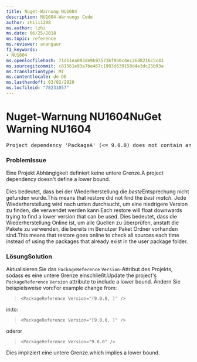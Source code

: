 ```yaml
---
title: Nuget-Warnung NU1604
description: NU1604-Warnungs Code
author: zhili1208
ms.author: lzhi
ms.date: 06/25/2018
ms.topic: reference
ms.reviewer: anangaur
f1_keywords:
- NU1604
ms.openlocfilehash: 71d11ea093de9b935736f9b0c4ec26d8216c5c41
ms.sourcegitcommit: c81561e93a7be467c1983d639158d4e3dc25b93a
ms.translationtype: MT
ms.contentlocale: de-DE
ms.lasthandoff: 03/02/2020
ms.locfileid: "78231057"
---
```

# <a name="nuget-warning-nu1604"></a><span data-ttu-id="fd5f7-103">Nuget-Warnung NU1604</span><span class="sxs-lookup"><span data-stu-id="fd5f7-103">NuGet Warning NU1604</span></span>

<pre>Project dependency 'PackageA' (&lt;= 9.0.0) does not contain an inclusive lower bound. Include a lower bound in the dependency version to ensure consistent restore results.</pre>

### <a name="issue"></a><span data-ttu-id="fd5f7-104">Problem</span><span class="sxs-lookup"><span data-stu-id="fd5f7-104">Issue</span></span>
<span data-ttu-id="fd5f7-105">Eine Projekt Abhängigkeit definiert keine untere Grenze.</span><span class="sxs-lookup"><span data-stu-id="fd5f7-105">A project dependency doesn't define a lower bound.</span></span><br/><br/><span data-ttu-id="fd5f7-106">Dies bedeutet, dass bei der Wiederherstellung die *beste*Entsprechung nicht gefunden wurde.</span><span class="sxs-lookup"><span data-stu-id="fd5f7-106">This means that restore did not find the *best match*.</span></span> <span data-ttu-id="fd5f7-107">Jede Wiederherstellung wird nach unten durchsucht, um eine niedrigere Version zu finden, die verwendet werden kann.</span><span class="sxs-lookup"><span data-stu-id="fd5f7-107">Each restore will float downwards trying to find a lower version that can be used.</span></span> <span data-ttu-id="fd5f7-108">Dies bedeutet, dass die Wiederherstellung Online ist, um alle Quellen zu überprüfen, anstatt die Pakete zu verwenden, die bereits im Benutzer Paket Ordner vorhanden sind.</span><span class="sxs-lookup"><span data-stu-id="fd5f7-108">This means that restore goes online to check all sources each time instead of using the packages that already exist in the user package folder.</span></span>

### <a name="solution"></a><span data-ttu-id="fd5f7-109">Lösung</span><span class="sxs-lookup"><span data-stu-id="fd5f7-109">Solution</span></span>
<span data-ttu-id="fd5f7-110">Aktualisieren Sie das `PackageReference` `Version`-Attribut des Projekts, sodass es eine untere Grenze einschließt.</span><span class="sxs-lookup"><span data-stu-id="fd5f7-110">Update the project's `PackageReference` `Version` attribute to include a lower bound.</span></span>
<span data-ttu-id="fd5f7-111">Ändern Sie beispielsweise von:</span><span class="sxs-lookup"><span data-stu-id="fd5f7-111">For example change from:</span></span>

> `<PackageReference Version="(9.0.0, )" />`

<span data-ttu-id="fd5f7-112">in:</span><span class="sxs-lookup"><span data-stu-id="fd5f7-112">to:</span></span>

> `<PackageReference Version="[9.0.0, )" />`

<span data-ttu-id="fd5f7-113">oder</span><span class="sxs-lookup"><span data-stu-id="fd5f7-113">or</span></span>

> `<PackageReference Version="9.0.0" />`

<span data-ttu-id="fd5f7-114">Dies impliziert eine untere Grenze.</span><span class="sxs-lookup"><span data-stu-id="fd5f7-114">which implies a lower bound.</span></span>
